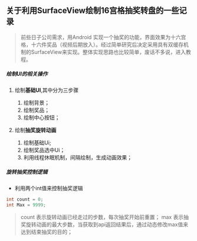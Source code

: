 ## 关于利用SurfaceView绘制16宫格抽奖转盘的一些记录

> 前些日子公司需求，用Android 实现一个抽奖的功能，界面效果为十六宫格，十六件奖品（视频后期放入）。经过简单研究后决定采用具有双缓存机制的SurfaceView来实现。整体实现思路也比较简单，废话不多说，进入教程。  

##### 绘制UI的相关操作

1. 绘制**基础UI**,其中分为三步骤 

	1. 绘制背景；
	2. 绘制奖品；
	3. 绘制中心按钮；

2. 绘制**抽奖旋转动画**

	1. 绘制基础Ui;
	2. 绘制奖品选中Ui；
	3. 利用线程休眠机制，间隔绘制，生成动画效果；

##### 旋转抽奖控制逻辑

* 利用两个int值来控制抽奖逻辑 
```java
int count = 0;
int Max = 9999;
```
>count 表示旋转动画已经走过的步数，每次抽奖开始前重置；
>max 表示抽奖旋转动画的最大步数，当获取到api返回结果后，通过动态修改max值来达到结束抽奖的目的；

	
	




